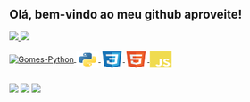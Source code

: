 ## Olá, bem-vindo ao meu github aproveite!
</div>
  <a href="https://github.com/Henrique-Gomesz">
  <img height="180em" src="https://github-readme-stats.vercel.app/api?username=Henrique-Gomesz&show_icons=true&theme=shades-of-purple&include_all_commits=true&count_private=true"/>
  <img height="165em" src="https://github-readme-stats.vercel.app/api/top-langs/?username=Henrique-Gomesz&layout=compact&langs_count=7&theme=shades-of-purple"/>
</div>

<div style="display: inline_block"><br>
  <img align="center" alt="Gomes-Python" height="30" width="40" src="https://cdn.jsdelivr.net/gh/devicons/devicon/icons/c/c-original.svg">
  <img align="center" alt="Gomes-Python" height="30" width="40" src="https://raw.githubusercontent.com/devicons/devicon/master/icons/python/python-original.svg"
  <img align="center" alt="Gomes-HTML" height="30" width="40" src="https://raw.githubusercontent.com/devicons/devicon/master/icons/html5/html5-original.svg">
  <img align="center" alt="Gomes-CSS" height="30" width="40" src="https://raw.githubusercontent.com/devicons/devicon/master/icons/css3/css3-original.svg">
  <img align="center" alt="Gomes-HTML" height="30" width="40" src="https://raw.githubusercontent.com/devicons/devicon/master/icons/html5/html5-original.svg">
  <img align="center" alt="Gomes-Js" height="30" width="40" src="https://raw.githubusercontent.com/devicons/devicon/master/icons/javascript/javascript-plain.svg">
 
  
  
  <br>
  
  ##
  
  <div> 
  <a href="https://instagram.com/henriquegomesj_" target="_blank"><img src="https://img.shields.io/badge/-Instagram-%23E4405F?style=for-the-badge&logo=instagram&logoColor=white" target="_blank"></a>
    <a href="https://twitter.com/HGomesj" target="_blank"><img src="https://img.shields.io/badge/Twitter-1DA1F2?style=for-the-badge&logo=twitter&logoColor=white" target="_blank"></a> 
 	<a href="https://www.twitch.tv/henriquegomesx" target="_blank"><img src="https://img.shields.io/badge/Twitch-9146FF?style=for-the-badge&logo=twitch&logoColor=white" target="_blank"></a>
 
 </div>
  
  
